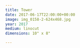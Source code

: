 ```yaml
---
title: Tower
date: 2017-06-17T22:00:00+00:00
image: img_0158-2-624x468.jpg
year: 2017
medium: linocut
dimensions: 10" x 8"

---
```


